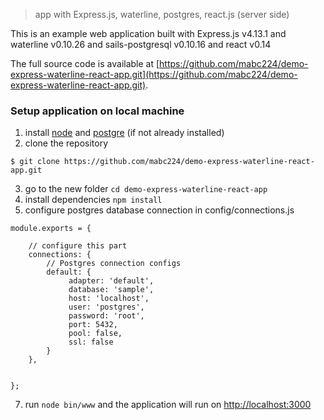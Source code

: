 > app with Express.js, waterline, postgres, react.js (server side)

This is an example web application built with Express.js v4.13.1 and waterline v0.10.26 and sails-postgresql v0.10.16 and react v0.14

The full source code is available at [https://github.com/mabc224/demo-express-waterline-react-app.git](https://github.com/mabc224/demo-express-waterline-react-app.git).


### Setup application on local machine

1. install [node](http://nodejs.org/) and [postgre](http://www.postgresql.org/download/) (if not already installed)
2. clone the repository 

```shell
$ git clone https://github.com/mabc224/demo-express-waterline-react-app.git
```

3. go to the new folder `cd demo-express-waterline-react-app`
4. install dependencies `npm install`
6. configure postgres database connection in  config/connections.js

```shell
module.exports = {

    // configure this part
    connections: {
        // Postgres connection configs
        default: {
             adapter: 'default',
             database: 'sample',
             host: 'localhost',
             user: 'postgres',
             password: 'root',
             port: 5432,
             pool: false,
             ssl: false
        }
    },


};
```

7. run `node bin/www` and the application will run on [http://localhost:3000](http://localhost:3000)